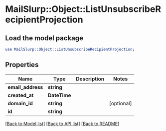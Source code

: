 # MailSlurp::Object::ListUnsubscribeRecipientProjection

## Load the model package
```perl
use MailSlurp::Object::ListUnsubscribeRecipientProjection;
```

## Properties
Name | Type | Description | Notes
------------ | ------------- | ------------- | -------------
**email_address** | **string** |  | 
**created_at** | **DateTime** |  | 
**domain_id** | **string** |  | [optional] 
**id** | **string** |  | 

[[Back to Model list]](../README#documentation-for-models) [[Back to API list]](../README#documentation-for-api-endpoints) [[Back to README]](../README)


